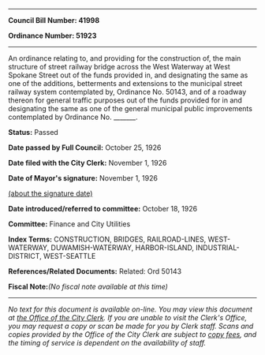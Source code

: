 

********

**Council Bill Number: 41998**
   
**Ordinance Number: 51923**
********

 An ordinance relating to, and providing for the construction of, the main structure of street railway bridge across the West Waterway at West Spokane Street out of the funds provided in, and designating the same as one of the additions, betterments and extensions to the municipal street railway system contemplated by, Ordinance No. 50143, and of a roadway thereon for general traffic purposes out of the funds provided for in and designating the same as one of the general municipal public improvements contemplated by Ordinance No. \_\_\_\_\_\_\_.

**Status:** Passed
   
**Date passed by Full Council:** October 25, 1926
   
**Date filed with the City Clerk:** November 1, 1926
   
**Date of Mayor's signature:** November 1, 1926
   
[(about the signature date)](/~public/approvaldate.htm)
   
   
   
**Date introduced/referred to committee:** October 18, 1926
   
**Committee:** Finance and City Utilities
   
   
**Index Terms:** CONSTRUCTION, BRIDGES, RAILROAD-LINES, WEST-WATERWAY, DUWAMISH-WATERWAY, HARBOR-ISLAND, INDUSTRIAL-DISTRICT, WEST-SEATTLE

**References/Related Documents:** Related: Ord 50143

**Fiscal Note:**_(No fiscal note available at this time)_
********

_No text for this document is available on-line. You may view this document at [the Office of the City Clerk](http://www.seattle.gov/leg/clerk/contactUs.htm). If you are unable to visit the Clerk's Office, you may request a copy or scan be made for you by Clerk staff. Scans and copies provided by the Office of the City Clerk are subject to [copy fees](http://clerk.seattle.gov/~public/clerkfees.htm), and the timing of service is dependent on the availability of staff._


